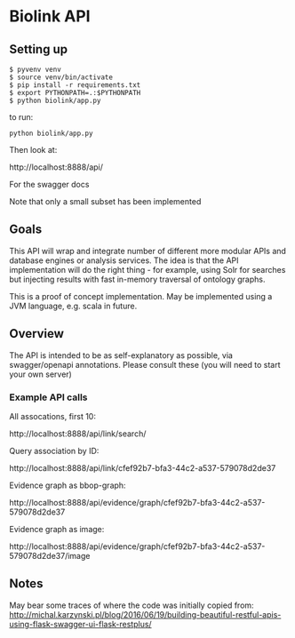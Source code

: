 # Biolink API

## Setting up

```
$ pyvenv venv
$ source venv/bin/activate
$ pip install -r requirements.txt
$ export PYTHONPATH=.:$PYTHONPATH
$ python biolink/app.py
```

to run:

```
python biolink/app.py
```

Then look at:

http://localhost:8888/api/

For the swagger docs

Note that only a small subset has been implemented

## Goals

This API will wrap and integrate number of different more modular APIs
and database engines or analysis services. The idea is that the API
implementation will do the right thing - for example, using Solr for
searches but injecting results with fast in-memory traversal of
ontology graphs.

This is a proof of concept implementation. May be implemented using a JVM language, e.g. scala in future.

## Overview

The API is intended to be as self-explanatory as possible, via
swagger/openapi annotations. Please consult these (you will need to
start your own server)

### Example API calls

All assocations, first 10:

http://localhost:8888/api/link/search/

Query association by ID:

http://localhost:8888/api/link/cfef92b7-bfa3-44c2-a537-579078d2de37

Evidence graph as bbop-graph:

http://localhost:8888/api/evidence/graph/cfef92b7-bfa3-44c2-a537-579078d2de37

Evidence graph as image:

http://localhost:8888/api/evidence/graph/cfef92b7-bfa3-44c2-a537-579078d2de37/image

## Notes

May bear some traces of where the code was initially copied from:
http://michal.karzynski.pl/blog/2016/06/19/building-beautiful-restful-apis-using-flask-swagger-ui-flask-restplus/
